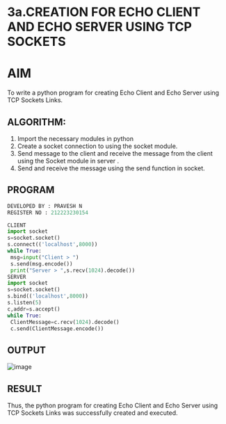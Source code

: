 # 3a.CREATION FOR ECHO CLIENT AND ECHO SERVER USING TCP SOCKETS
# AIM
To write a python program for creating Echo Client and Echo Server using TCP
Sockets Links.
## ALGORITHM:
1. Import the necessary modules in python
2. Create a socket connection to using the socket module.
3. Send message to the client and receive the message from the client using the Socket module in
 server .
4. Send and receive the message using the send function in socket.
## PROGRAM
```py
DEVELOPED BY : PRAVESH N
REGISTER NO : 212223230154
```
```py
CLIENT
import socket
s=socket.socket()
s.connect(('localhost',8000))
while True:
 msg=input("Client > ")
 s.send(msg.encode())
 print("Server > ",s.recv(1024).decode())
SERVER
import socket
s=socket.socket()
s.bind(('localhost',8000))
s.listen(5)
c,addr=s.accept()
while True:
 ClientMessage=c.recv(1024).decode()
 c.send(ClientMessage.encode())
```
## OUTPUT
![image](https://github.com/RakshithaK11/3a.Sockets_Creation_for_Echo_Client_and_Echo_Server/assets/139336455/333c9ab0-a83a-4123-808c-e84598db9cfb)

## RESULT
Thus, the python program for creating Echo Client and Echo Server using TCP Sockets Links 
was successfully created and executed.
